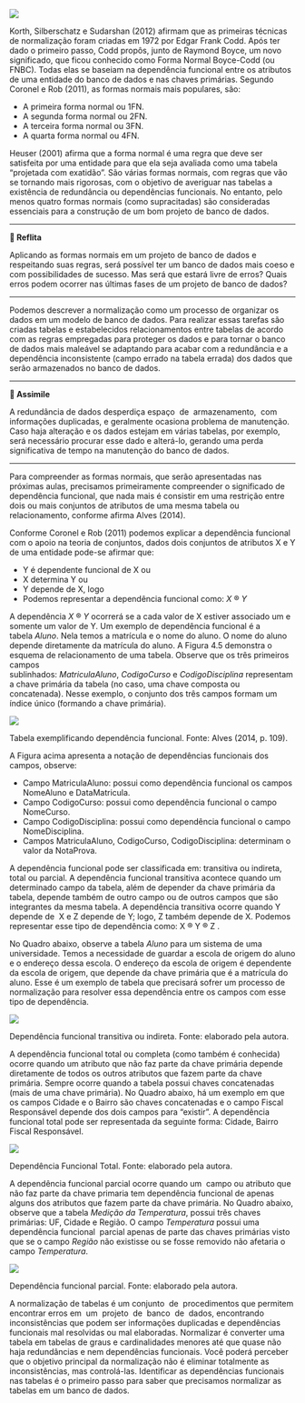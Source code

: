[![](https://ampli-images.s3.amazonaws.com/production/57fd4b79-3e95-4304-ab21-5710b7f4cabe/original)](https://ampli-images.s3.amazonaws.com/production/57fd4b79-3e95-4304-ab21-5710b7f4cabe/original)

Korth, Silberschatz e Sudarshan (2012) afirmam que as primeiras técnicas de normalização foram criadas em 1972 por Edgar Frank Codd. Após ter dado o primeiro passo, Codd propôs, junto de Raymond Boyce, um novo significado, que ficou conhecido como Forma Normal Boyce-Codd (ou FNBC). Todas elas se baseiam na dependência funcional entre os atributos de uma entidade do banco de dados e nas chaves primárias. Segundo Coronel e Rob (2011), as formas normais mais populares, são:

- A primeira forma normal ou 1FN.
- A segunda forma normal ou 2FN.
- A terceira forma normal ou 3FN.
- A quarta forma normal ou 4FN.

Heuser (2001) afirma que a forma normal é uma regra que deve ser satisfeita por uma entidade para que ela seja avaliada como uma tabela “projetada com exatidão”. São várias formas normais, com regras que vão se tornando mais rigorosas, com o objetivo de averiguar nas tabelas a existência de redundância ou dependências funcionais. No entanto, pelo menos quatro formas normais (como supracitadas) são consideradas essenciais para a construção de um bom projeto de banco de dados.

_______

**💭 Reflita**

Aplicando as formas normais em um projeto de banco de dados e respeitando suas regras, será possível ter um banco de dados mais coeso e com possibilidades de sucesso. Mas será que estará livre de erros? Quais erros podem ocorrer nas últimas fases de um projeto de banco de dados?

_______

Podemos descrever a normalização como um processo de organizar os dados em um modelo de banco de dados. Para realizar essas tarefas são criadas tabelas e estabelecidos relacionamentos entre tabelas de acordo com as regras empregadas para proteger os dados e para tornar o banco de dados mais maleável se adaptando para acabar com a redundância e a dependência inconsistente (campo errado na tabela errada) dos dados que serão armazenados no banco de dados.

_______

**🔁 Assimile**

A redundância de dados desperdiça espaço  de  armazenamento,  com informações duplicadas, e geralmente ocasiona problema de manutenção. Caso haja alteração e os dados estejam em várias tabelas, por exemplo, será necessário procurar esse dado e alterá-lo, gerando uma perda significativa de tempo na manutenção do banco de dados.

_______

Para compreender as formas normais, que serão apresentadas nas próximas aulas, precisamos primeiramente compreender o significado de dependência funcional, que nada mais é consistir em uma restrição entre dois ou mais conjuntos de atributos de uma mesma tabela ou relacionamento, conforme afirma Alves (2014).

Conforme Coronel e Rob (2011) podemos explicar a dependência funcional com o apoio na teoria de conjuntos, dados dois conjuntos de atributos X e Y de uma entidade pode-se afirmar que:

- Y é dependente funcional de X ou
- X determina Y ou
- Y depende de X, logo
- Podemos representar a dependência funcional como: _X_ ® _Y_

A dependência _X_ ® _Y_ ocorrerá se a cada valor de X estiver associado um e somente um valor de Y. Um exemplo de dependência funcional é a tabela _Aluno_. Nela temos a matrícula e o nome do aluno. O nome do aluno depende diretamente da matrícula do aluno. A Figura 4.5 demonstra o esquema de relacionamento de uma tabela. Observe que os três primeiros campos sublinhados: _MatriculaAluno_, _CodigoCurso_ e _CodigoDisciplina_ representam a chave primária da tabela (no caso, uma chave composta ou concatenada). Nesse exemplo, o conjunto dos três campos formam um índice único (formando a chave primária).

[![](https://ampli-images.s3.amazonaws.com/production/311993f1-b47d-4b25-bc63-9bc95a8de4f3/original)](https://ampli-images.s3.amazonaws.com/production/311993f1-b47d-4b25-bc63-9bc95a8de4f3/original)

Tabela exemplificando dependência funcional. Fonte: Alves (2014, p. 109).

A Figura acima apresenta a notação de dependências funcionais dos campos, observe:

- Campo MatriculaAluno: possui como dependência funcional os campos NomeAluno e DataMatricula.
- Campo CodigoCurso: possui como dependência funcional o campo NomeCurso.
- Campo CodigoDisciplina: possui como dependência funcional o campo NomeDisciplina.
- Campos MatriculaAluno, CodigoCurso, CodigoDisciplina: determinam o valor da NotaProva.

A dependência funcional pode ser classificada em: transitiva ou indireta, total ou parcial. A dependência funcional transitiva acontece quando um determinado campo da tabela, além de depender da chave primária da tabela, depende também de outro campo ou de outros campos que são integrantes da mesma tabela. A dependência transitiva ocorre quando Y  depende de  X e Z depende de Y; logo, Z também depende de X. Podemos representar esse tipo de dependência como: X ® Y ® Z .

No Quadro abaixo, observe a tabela _Aluno_ para um sistema de uma universidade. Temos a necessidade de guardar a escola de origem do aluno e o endereço dessa escola. O endereço da escola de origem é dependente da escola de origem, que depende da chave primária que é a matrícula do aluno. Esse é um exemplo de tabela que precisará sofrer um processo de normalização para resolver essa dependência entre os campos com esse tipo de dependência.

[![](https://ampli-images.s3.amazonaws.com/production/7857885e-0fe4-4512-b528-568248c18d34/original)](https://ampli-images.s3.amazonaws.com/production/7857885e-0fe4-4512-b528-568248c18d34/original)

Dependência funcional transitiva ou indireta. Fonte: elaborado pela autora.

A dependência funcional total ou completa (como também é conhecida) ocorre quando um atributo que não faz parte da chave primária depende diretamente de todos os outros atributos que fazem parte da chave primária. Sempre ocorre quando a tabela possui chaves concatenadas (mais de uma chave primária). No Quadro abaixo, há um exemplo em que os campos Cidade e o Bairro são chaves concatenadas e o campo Fiscal Responsável depende dos dois campos para “existir”. A dependência funcional total pode ser representada da seguinte forma: Cidade, Bairro Fiscal Responsável.

[![](https://ampli-images.s3.amazonaws.com/production/fa3b68c0-78a0-4ddb-8a34-f5ad4a7866b2/original)](https://ampli-images.s3.amazonaws.com/production/fa3b68c0-78a0-4ddb-8a34-f5ad4a7866b2/original)

Dependência Funcional Total. Fonte: elaborado pela autora.

A dependência funcional parcial ocorre quando um  campo ou atributo que não faz parte da chave primaria tem dependência funcional de apenas alguns dos atributos que fazem parte da chave primária. No Quadro abaixo, observe que a tabela _Medição da Temperatura_, possui três chaves primárias: UF, Cidade e Região. O campo _Temperatura_ possui uma dependência funcional  parcial apenas de parte das chaves primárias visto que se o campo _Região_ não existisse ou se fosse removido não afetaria o campo _Temperatura_.

[![](https://ampli-images.s3.amazonaws.com/production/d7a242f8-fc55-4c38-b90e-da41671994c6/original)](https://ampli-images.s3.amazonaws.com/production/d7a242f8-fc55-4c38-b90e-da41671994c6/original)

Dependência funcional parcial. Fonte: elaborado pela autora.

A normalização de tabelas é um conjunto  de  procedimentos que permitem encontrar erros em  um  projeto  de  banco  de  dados, encontrando inconsistências que podem ser informações duplicadas e dependências funcionais mal resolvidas ou mal elaboradas. Normalizar é converter uma tabela em tabelas de graus e cardinalidades menores até que quase não haja redundâncias e nem dependências funcionais. Você poderá perceber que o objetivo principal da normalização não é eliminar totalmente as inconsistências, mas controlá-las. Identificar as dependências funcionais nas tabelas é o primeiro passo para saber que precisamos normalizar as tabelas em um banco de dados.